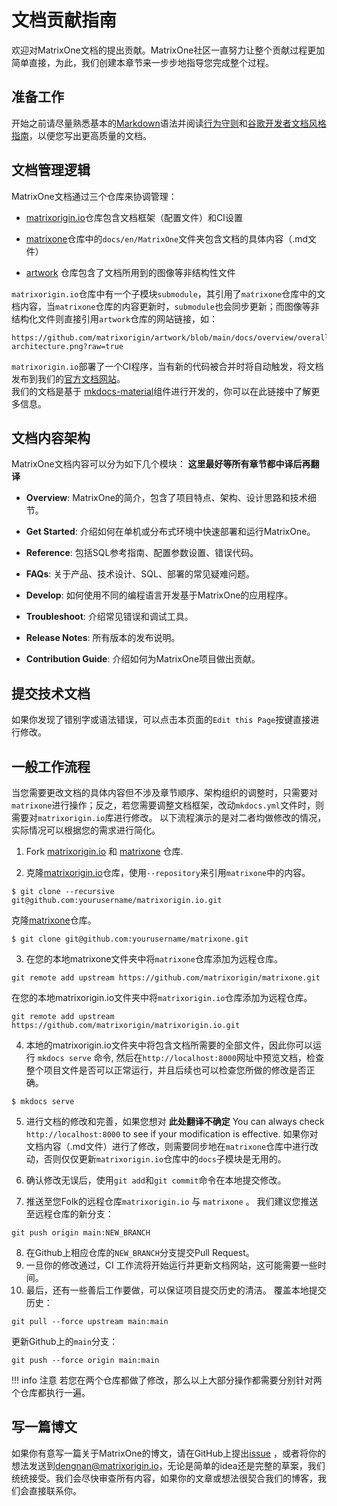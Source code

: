 # **文档贡献指南**

欢迎对MatrixOne文档的提出贡献。MatrixOne社区一直努力让整个贡献过程更加简单直接，为此，我们创建本章节来一步步地指导您完成整个过程。

## **准备工作**

开始之前请尽量熟悉基本的[Markdown](https://www.markdownguide.org/basic-syntax/)语法并阅读[行为守则](../Code-Style/code-of-conduct.zh.md)和[谷歌开发者文档风格指南](https://developers.google.com/style/)，以便您写出更高质量的文档。



## **文档管理逻辑**
MatrixOne文档通过三个仓库来协调管理：
 
* [matrixorigin.io](https://github.com/matrixorigin/matrixorigin.io)仓库包含文档框架（配置文件）和CI设置  

* [matrixone](https://github.com/matrixorigin/matrixone)仓库中的`docs/en/MatrixOne`文件夹包含文档的具体内容（.md文件）

* [artwork](https://github.com/matrixorigin/artwork) 仓库包含了文档所用到的图像等非结构性文件

`matrixorigin.io`仓库中有一个子模块`submodule`，其引用了`matrixone`仓库中的文档内容，当`matrixone`仓库的内容更新时，`submodule`也会同步更新；而图像等非结构化文件则直接引用`artwork`仓库的网站链接，如：
```
https://github.com/matrixorigin/artwork/blob/main/docs/overview/overall-architecture.png?raw=true
```
`matrixorigin.io`部署了一个CI程序，当有新的代码被合并时将自动触发，将文档发布到我们的[官方文档网站](https://docs.matrixorigin.io/)。  
我们的文档是基于 [mkdocs-material](https://github.com/squidfunk/mkdocs-material)组件进行开发的，你可以在此链接中了解更多信息。

## **文档内容架构**
MatrixOne文档内容可以分为如下几个模块：
**这里最好等所有章节都中译后再翻译**

* **Overview**: MatrixOne的简介，包含了项目特点、架构、设计思路和技术细节。

* **Get Started**: 介绍如何在单机或分布式环境中快速部署和运行MatrixOne。

* **Reference**: 包括SQL参考指南、配置参数设置、错误代码。

* **FAQs**: 关于产品、技术设计、SQL、部署的常见疑难问题。

* **Develop**: 如何使用不同的编程语言开发基于MatrixOne的应用程序。

* **Troubleshoot**: 介绍常见错误和调试工具。

* **Release Notes**: 所有版本的发布说明。

* **Contribution Guide**: 介绍如何为MatrixOne项目做出贡献。

## **提交技术文档**

如果你发现了错别字或语法错误，可以点击本页面的`Edit this Page`按键直接进行修改。

## **一般工作流程**
当您需要更改文档的具体内容但不涉及章节顺序、架构组织的调整时，只需要对`matrixone`进行操作；反之，若您需要调整文档框架，改动`mkdocs.yml`文件时，则需要对`matrixorigin.io`库进行修改。
以下流程演示的是对二者均做修改的情况，实际情况可以根据您的需求进行简化。
1. Fork [matrixorigin.io](https://github.com/matrixorigin/matrixorigin.io) 和 [matrixone](https://github.com/matrixorigin/matrixone) 仓库.

2. 克隆[matrixorigin.io](https://github.com/matrixorigin/matrixorigin.io)仓库，使用`--repository`来引用`matrixone`中的内容。
```
$ git clone --recursive git@github.com:yourusername/matrixorigin.io.git
```
克隆[matrixone](https://github.com/matrixorigin/matrixorigin.io)仓库。
```
$ git clone git@github.com:yourusername/matrixone.git
```

3. 在您的本地matrixone文件夹中将`matrixone`仓库添加为远程仓库。
```
git remote add upstream https://github.com/matrixorigin/matrixone.git
```
在您的本地matrixorigin.io文件夹中将`matrixorigin.io`仓库添加为远程仓库。 
```
git remote add upstream https://github.com/matrixorigin/matrixorigin.io.git
```

4. 本地的matrixorigin.io文件夹中将包含文档所需要的全部文件，因此你可以运行 `mkdocs serve` 命令, 然后在`http://localhost:8000`网址中预览文档，检查整个项目文件是否可以正常运行，并且后续也可以检查您所做的修改是否正确。
```
$ mkdocs serve
```
5. 进行文档的修改和完善，如果您想对  **此处翻译不确定** You can always check `http://localhost:8000` to see if your modification is effective.
如果你对文档内容（.md文件）进行了修改，则需要同步地在`matrixone`仓库中进行改动，否则仅仅更新`matrixorigin.io`仓库中的`docs`子模块是无用的。

6. 确认修改无误后，使用`git add`和`git commit`命令在本地提交修改。
7. 推送至您Folk的远程仓库`matrixorigin.io` 与 `matrixone` 。
我们建议您推送至远程仓库的新分支：
```
git push origin main:NEW_BRANCH
```

8. 在Github上相应仓库的`NEW_BRANCH`分支提交Pull Request。 
9. 一旦你的修改通过，CI 工作流将开始运行并更新文档网站，这可能需要一些时间。
10.  最后，还有一些善后工作要做，可以保证项目提交历史的清洁。
覆盖本地提交历史： 
```
git pull --force upstream main:main
```
更新Github上的`main`分支：
```
git push --force origin main:main
```

!!! info 注意
    若您在两个仓库都做了修改，那么以上大部分操作都需要分别针对两个仓库都执行一遍。  


## **写一篇博文**
如果你有意写一篇关于MatrixOne的博文，请在GitHub上提出[issue](https://github.com/matrixorigin/matrixone/issues/new/choose) ，或者将你的想法发送到[dengnan@matrixorigin.io](mailto:dengnan@matrixorigin.io)，无论是简单的idea还是完整的草案，我们统统接受。我们会尽快审查所有内容，如果你的文章或想法很契合我们的博客，我们会直接联系你。
